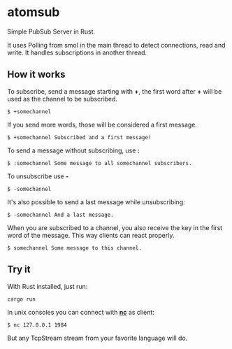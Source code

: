 # atomsub

Simple PubSub Server in Rust.

It uses Polling from smol in the main thread to detect connections, read and
write. It handles subscriptions in another thread.

## How it works

To subscribe, send a message starting with **+**, the first word after **+**
will be used as the channel to be subscribed.

    $ +somechannel

If you send more words, those will be considered a first message.

    $ +somechannel Subscribed and a first message!

To send a message without subscribing, use **:**

    $ :somechannel Some message to all somechannel subscribers.

To unsubscribe use **-**

    $ -somechannel

It's also possible to send a last message while unsubscribing:

    $ -somechannel And a last message.

When you are subscribed to a channel, you also receive the key in the first word
of the message. This way clients can react properly.

    $ somechannel Some message to this channel.

## Try it

With Rust installed, just run:

    cargo run

In unix consoles you can connect with
[**nc**](https://en.wikipedia.org/wiki/Netcat) as client:

    $ nc 127.0.0.1 1984

But any TcpStream stream from your favorite language will do.
